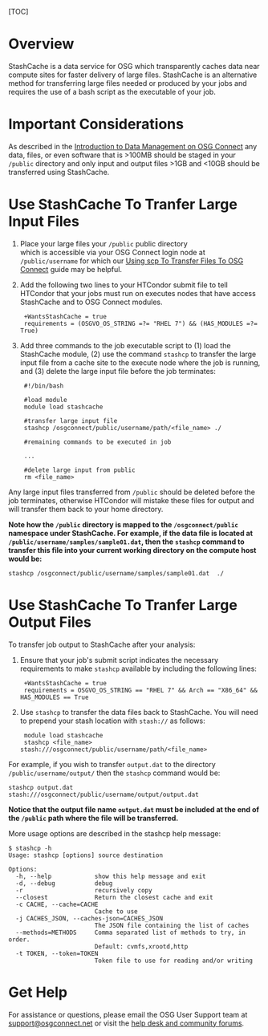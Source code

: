 [title]: - "Transfer Large Input and Output Files >1GB In Size"

[TOC]

# Overview

StashCache is a data service for OSG which transparently caches data near 
compute sites for faster delivery of large files. StashCache is an alternative 
method for transferring large files needed or produced by your jobs and 
requires the use of a bash script as the executable of your job.

# Important Considerations

As described in the [Introduction to Data Management on OSG Connect](https://support.opensciencegrid.org/support/solutions/articles/12000002985) 
any data, files, or even software that is >100MB should be staged in 
your `/public` directory and only input and output files >1GB and <10GB 
should be transferred using StashCache. 

# Use StashCache To Tranfer Large Input Files 

1) Place your large files your `/public` public directory  
which is accessible via your OSG Connect login node at `/public/username` 
for which our 
[Using scp To Transfer Files To OSG Connect](https://support.opensciencegrid.org/support/solutions/articles/5000634376) 
guide may be helpful.

2) Add the following two lines to your HTCondor submit file to tell 
HTCondor that your jobs must run on executes nodes that 
have access StashCache and to OSG Connect modules.

		+WantsStashCache = true
		requirements = (OSGVO_OS_STRING =?= "RHEL 7") && (HAS_MODULES =?= True)

3) Add three commands to the job executable script to (1) load the StashCache 
module, (2) use the command `stashcp` to transfer the large input file 
from a cache site to the execute node where the job is running, and (3) 
delete the large input file before the job terminates:

		#!/bin/bash
		
		#load module   
		module load stashcache   
		
		#transfer large input file   
		stashcp /osgconnect/public/username/path/<file_name> ./   
		
		#remaining commands to be executed in job   
		
		...   
		
		#delete large input from public   
		rm <file_name>   

Any large input files transferred from `/public` should be deleted before 
the job terminates, otherwise HTCondor will mistake these files for output 
and will transfer them back to your home directory.

**Note how the `/public` directory is mapped to the `/osgconnect/public` namespace 
under StashCache. For example, if the data file is located at 
`/public/username/samples/sample01.dat`, then the `stashcp` command to 
transfer this file into your current working directory on the compute host would be:**

	stashcp /osgconnect/public/username/samples/sample01.dat  ./

# Use StashCache To Tranfer Large Output Files 

To transfer job output to StashCache after your analysis:

1) Ensure that your job's submit script indicates the necessary requirements to 
make `stashcp` available by including the following lines:

		+WantsStashCache = true
		requirements = OSGVO_OS_STRING == "RHEL 7" && Arch == "X86_64" && HAS_MODULES == True

2) Use `stashcp` to transfer the data files back to StashCache. You will 
need to prepend your stash location with `stash://` as follows:

		module load stashcache
		stashcp <file_name> stash:///osgconnect/public/username/path/<file_name>

For example, if you wish to transfer `output.dat` to the directory 
`/public/username/output/` then the `stashcp` command would be:

	stashcp output.dat stash:///osgconnect/public/username/output/output.dat

**Notice that the output file name `output.dat` must be included at the end of the 
`/public` path where the file will be transferred.**

More usage options are described in the stashcp help message:

	$ stashcp -h
	Usage: stashcp [options] source destination

	Options:
	  -h, --help            show this help message and exit
	  -d, --debug           debug
	  -r                    recursively copy
	  --closest             Return the closest cache and exit
	  -c CACHE, --cache=CACHE
							Cache to use
	  -j CACHES_JSON, --caches-json=CACHES_JSON
							The JSON file containing the list of caches
	  --methods=METHODS     Comma separated list of methods to try, in order.
							Default: cvmfs,xrootd,http
	  -t TOKEN, --token=TOKEN
							Token file to use for reading and/or writing

# Get Help

For assistance or questions, please email the OSG User Support team 
at [support@osgconnect.net](mailto:support@osgconnect.net) or visit 
the [help desk and community forums](http://support.opensciencegrid.org).
